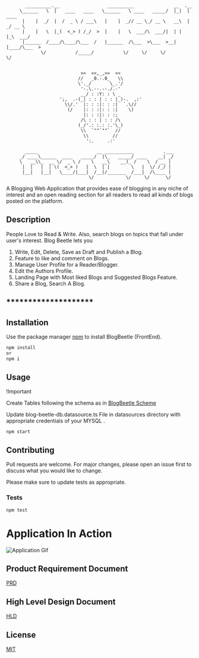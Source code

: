 ```
       __________.__                  __________               __  .__
     \______   \  |   ____   ____   \______   \ ____   _____/  |_|  |   ____
      |    |  _/  |  /  _ \ / ___\   |    |  _// __ \_/ __ \   __\  | _/ __ \
      |    |   \  |_(  <_> ) /_/  >  |    |   \  ___/\  ___/|  | |  |_\  ___/
      |______  /____/\____/\___  /   |______  /\___  >\___  >__| |____/\___  >
             \/           /_____/           \/     \/     \/               \/


                            >>  <<,_,>>  <<
                           //   _0.-.0_   \\
                           \'._/       \_.'/
                            '-.\.--.--./.-'
                            __/ : :Y: : \ _
                    ';,  .-(_| : : | : : |_)-.  ,:'
                      \\/.'  |: : :|: : :|  `.\//
                       (/    |: : :|: : :|    \)
                             |: : :|: : :;
                            /\ : : | : : /\
                           (_/'.: :.: :.'\_)
                            \\  `""`""`  //
                             \\         //
                              ':.     .:'

       _____                      __ ___________           .___
     _/ ____\______  ____   _____/  |\_   _____/ ____    __| _/
     \   __\\_  __ \/  _ \ /    \   __\    __)_ /    \  / __ |
      |  |   |  | \(  <_> )   |  \  | |        \   |  \/ /_/ |
      |__|   |__|   \____/|___|  /__|/_______  /___|  /\____ |
                               \/            \/     \/      \/
```

A Blogging Web Application that provides ease of blogging in any niche of interest and an open reading section for all readers to read all kinds of blogs posted on the platform.

## Description

People Love to Read & Write. Also, search blogs on topics that fall under user's interest. Blog Beetle lets you

1. Write, Edit, Delete, Save as Draft and Publish a Blog.
2. Feature to like and comment on Blogs.
3. Manage User Profile for a Reader/Blogger.
4. Edit the Authors Profile.
5. Landing Page with Most liked Blogs and Suggested Blogs Feature.
6. Share a Blog, Search A Blog.

## **\*\***\*\*\*\***\*\***\*\*\*\***\*\***\*\*\*\***\*\***

## Installation

Use the package manager [npm](https://www.npmjs.com/) to install BlogBeetle (FrontEnd).

```bash
npm install
or
npm i
```

## Usage

!Important

Create Tables following the schema as in [BlogBeetle Scheme](https://blogbeetlebucket.s3.ap-south-1.amazonaws.com/BlogBeetleSchema.htm)

Update blog-beetle-db.datasource.ts File in datasources directory with appropriate credentials of your MYSQL .

```
npm start
```

## Contributing

Pull requests are welcome. For major changes, please open an issue first to discuss what you would like to change.

Please make sure to update tests as appropriate.

### Tests

```
npm test
```

# Application In Action

![Application Gif ](https://blogbeetlebucket.s3.ap-south-1.amazonaws.com/ezgif-4-8d5550f1bf0d.gif "BlogBeetle")

## Product Requirement Document

[PRD](https://samd.slite.com/api/s/note/ABNbo4JmMEe6qk71GRhzX3/BlogBeetle)

## High Level Design Document

[HLD](<https://blogbeetlebucket.s3.ap-south-1.amazonaws.com/BlogBeetleS+(1).svg>)

## License

[MIT](https://blogbeetlebucket.s3.ap-south-1.amazonaws.com/license.txt)
